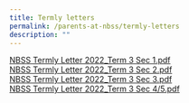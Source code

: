 ```yaml
---
title: Termly letters
permalink: /parents-at-nbss/termly-letters
description: ""
---
```

<p><a href="/files/NBSS%20Termly%20Letter%202022_Term%203%20Sec%201.pdf">NBSS Termly Letter 2022_Term 3 Sec 1.pdf</a><br /><a href="/files/NBSS%20Termly%20Letter%202022_Term%203%20Sec%202.pdf">NBSS Termly Letter 2022_Term 3 Sec 2.pdf</a><br /><a href="/files/NBSS%20Termly%20Letter%202022_Term%203%20Sec%203.pdf">NBSS Termly Letter 2022_Term 3 Sec 3.pdf</a><br /><a href="/files/NBSS%20Termly%20Letter%202022_Term%203%20Sec%2045.pdf">NBSS Termly Letter 2022_Term 3 Sec 4/5.pdf</a></p>